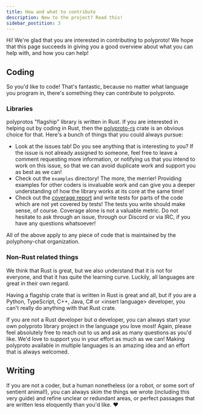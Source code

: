 ```yaml
---
title: How and what to contribute
description: New to the project? Read this!
sidebar_postition: 3
---
```


Hi! We're glad that you are interested in contributing to polyproto! We hope that this page succeeds
in giving you a good overview about what you can help with, and how you can help!

## Coding

So you'd like to code! That's fantastic, because no matter what language you program in, there's
something they can contribute to polyproto.

### Libraries

polyprotos "flagship" library is written in Rust. If you are interested in helping out by coding in
Rust, then the [polyproto-rs](https://github.com/polyphony-chat/polyproto-rs) crate is an obvious
choice for that. Here's a bunch of things that you could always pursue:

- Look at the issues tab! Do you see anything that is interesting to you? If the issue is not
  already assigned to someone, feel free to leave a comment requesting more information, or
  notifying us that you intend to work on this issue, so that we can avoid duplicate work and
  support you as best as we can!
- Check out the `examples` directory! The more, the merrier! Providing examples for other coders is
  invaluable work and can give you a deeper understanding of how the library works at its core at
  the same time!
- Check out the
  [coverage report](https://coveralls.io/github/polyphony-chat/polyproto-rs?branch=main) and write
  tests for parts of the code which are not yet covered by tests! The tests you write should make
  sense, of course. Coverage alone is not a valuable metric. Do not hesitate to ask through an
  issue, through our Discord or via IRC, if you have any questions whatsoever!

All of the above apply to any piece of code that is maintained by the polyphony-chat organization.

### Non-Rust related things

We think that Rust is great, but we also understand that it is not for everyone, and that it has
quite the learning curve. Luckily, all languages are great in their own regard.

Having a flagship crate that is written in Rust is great and all, but if you are a Python,
TypeScript, C++, Java, C# or \<insert language\> developer, you can't really do anything with that
Rust crate.

If you are not a Rust developer but _a_ developer, you can always start your own polyproto library
project in the language you love most! Again, please feel absolutely free to reach out to us and ask
as many questions as you'd like. We'd love to support you in your effort as much as we can! Making
polyproto available in multiple languages is an amazing idea and an effort that is always welcomed.

## Writing

If you are not a coder, but a human nonetheless (or a robot, or some sort of sentient animal!), you
can always skim the things we wrote (including this very guide) and refine unclear or redundant
areas, or perfect passages that are written less eloquently than you'd like. :heart:
